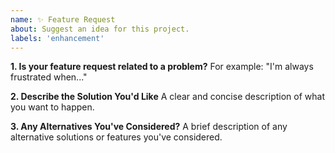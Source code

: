 ```yaml
---
name: ✨ Feature Request
about: Suggest an idea for this project.
labels: 'enhancement'
---
```


**1. Is your feature request related to a problem?**
For example: "I'm always frustrated when..."

**2. Describe the Solution You'd Like**
A clear and concise description of what you want to happen.

**3. Any Alternatives You've Considered?**
A brief description of any alternative solutions or features you've considered.
